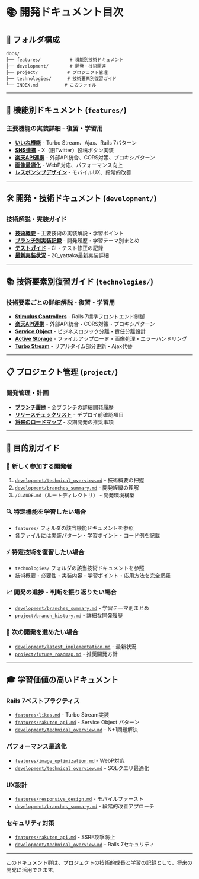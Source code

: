 # 📚 開発ドキュメント目次

## 📁 **フォルダ構成**

```
docs/
├── features/           # 機能別技術ドキュメント
├── development/        # 開発・技術関連
├── project/           # プロジェクト管理
├── technologies/      # 技術要素別復習ガイド
└── INDEX.md          # このファイル
```

---

## 🚀 **機能別ドキュメント** (`features/`)

### 主要機能の実装詳細 - 復習・学習用
- **[いいね機能](./features/likes.md)** - Turbo Stream、Ajax、Rails 7パターン
- **[SNS連携](./features/sns_integration.md)** - X（旧Twitter）投稿ボタン実装
- **[楽天API連携](./features/rakuten_api.md)** - 外部API統合、CORS対策、プロキシパターン
- **[画像最適化](./features/image_optimization.md)** - WebP対応、パフォーマンス向上
- **[レスポンシブデザイン](./features/responsive_design.md)** - モバイルUX、段階的改善

---

## 🛠️ **開発・技術ドキュメント** (`development/`)

### 技術解説・実装ガイド
- **[技術概要](./development/technical_overview.md)** - 主要技術の実装解説・学習ポイント
- **[ブランチ別実装記録](./development/branches_summary.md)** - 開発履歴・学習テーマ別まとめ
- **[テストガイド](./development/testing_guide.md)** - CI・テスト修正の記録
- **[最新実装状況](./development/latest_implementation.md)** - 20_yattaka最新実装詳細

---

## 📚 **技術要素別復習ガイド** (`technologies/`)

### 技術要素ごとの詳細解説 - 復習・学習用
- **[Stimulus Controllers](./technologies/stimulus_controllers.md)** - Rails 7標準フロントエンド制御
- **[楽天API連携](./technologies/rakuten_api.md)** - 外部API統合・CORS対策・プロキシパターン
- **[Service Object](./technologies/service_objects.md)** - ビジネスロジック分離・責任分離設計
- **[Active Storage](./technologies/active_storage.md)** - ファイルアップロード・画像処理・エラーハンドリング
- **[Turbo Stream](./technologies/turbo_stream.md)** - リアルタイム部分更新・Ajax代替

---

## 📋 **プロジェクト管理** (`project/`)

### 開発管理・計画
- **[ブランチ履歴](./project/branch_history.md)** - 全ブランチの詳細開発履歴
- **[リリースチェックリスト](./project/release_checklist.md)** - デプロイ前確認項目
- **[将来のロードマップ](./project/future_roadmap.md)** - 次期開発の推奨事項

---

## 🎯 **目的別ガイド**

### 👋 **新しく参加する開発者**
1. [`development/technical_overview.md`](./development/technical_overview.md) - 技術概要の把握
2. [`development/branches_summary.md`](./development/branches_summary.md) - 開発経緯の理解
3. `/CLAUDE.md`（ルートディレクトリ） - 開発環境構築

### 🔍 **特定機能を学習したい場合**
- `features/` フォルダの該当機能ドキュメントを参照
- 各ファイルには実装パターン・学習ポイント・コード例を記載

### ⚡ **特定技術を復習したい場合**
- `technologies/` フォルダの該当技術ドキュメントを参照
- 技術概要・必要性・実装内容・学習ポイント・応用方法を完全網羅

### 📈 **開発の進捗・判断を振り返りたい場合**
- [`development/branches_summary.md`](./development/branches_summary.md) - 学習テーマ別まとめ
- [`project/branch_history.md`](./project/branch_history.md) - 詳細な開発履歴

### 🚀 **次の開発を進めたい場合**
- [`development/latest_implementation.md`](./development/latest_implementation.md) - 最新状況
- [`project/future_roadmap.md`](./project/future_roadmap.md) - 推奨開発方針

---

## 🎓 **学習価値の高いドキュメント**

### **Rails 7ベストプラクティス**
- [`features/likes.md`](./features/likes.md) - Turbo Stream実装
- [`features/rakuten_api.md`](./features/rakuten_api.md) - Service Object パターン
- [`development/technical_overview.md`](./development/technical_overview.md) - N+1問題解決

### **パフォーマンス最適化**
- [`features/image_optimization.md`](./features/image_optimization.md) - WebP対応
- [`development/technical_overview.md`](./development/technical_overview.md) - SQLクエリ最適化

### **UX設計**
- [`features/responsive_design.md`](./features/responsive_design.md) - モバイルファースト
- [`development/branches_summary.md`](./development/branches_summary.md) - 段階的改善アプローチ

### **セキュリティ対策**
- [`features/rakuten_api.md`](./features/rakuten_api.md) - SSRF攻撃防止
- [`development/technical_overview.md`](./development/technical_overview.md) - Rails 7セキュリティ

---

このドキュメント群は、プロジェクトの技術的成長と学習の記録として、将来の開発に活用できます。